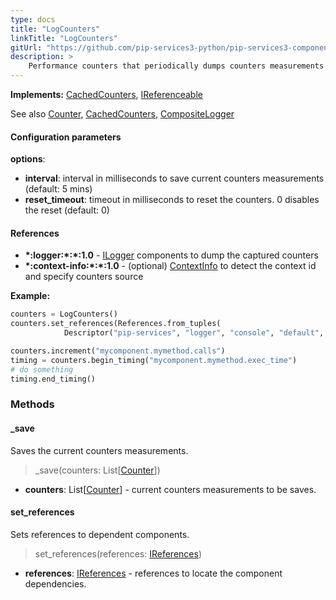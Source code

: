```yaml
---
type: docs
title: "LogCounters"
linkTitle: "LogCounters"
gitUrl: "https://github.com/pip-services3-python/pip-services3-components-python"
description: >
    Performance counters that periodically dumps counters measurements to logger.
---
```


**Implements:** [CachedCounters](../cached_counters), [IReferenceable](../../../commons/refer/ireferenceable)

See also [Counter](../counter), [CachedCounters](../cached_counters), [CompositeLogger](../../log/composite_logger)

#### Configuration parameters

**options**:
- **interval**: interval in milliseconds to save current counters measurements (default: 5 mins)
- **reset_timeout**: timeout in milliseconds to reset the counters. 0 disables the reset (default: 0)


#### References
- **\*:logger:\*:\*:1.0** - [ILogger](../../log/ilogger) components to dump the captured counters
- **\*:context-info:\*:\*:1.0** - (optional) [ContextInfo](../../info/context_info) to detect the context id and specify counters source

**Example:**
```python
counters = LogCounters()
counters.set_references(References.from_tuples(
            Descriptor("pip-services", "logger", "console", "default", "1.0"), ConsoleLogger()))

counters.increment("mycomponent.mymethod.calls")
timing = counters.begin_timing("mycomponent.mymethod.exec_time")
# do something
timing.end_timing()

```

### Methods

#### _save
Saves the current counters measurements.

> _save(counters: List[[Counter](../counter)])

- **counters**: List[[Counter](../counter)] - current counters measurements to be saves.


#### set_references
Sets references to dependent components.

> set_references(references: [IReferences](../../../commons/refer/ireferences))

- **references**: [IReferences](../../../commons/refer/ireferences) - references to locate the component dependencies.
